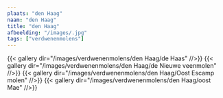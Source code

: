 ```yaml
---
plaats: "den Haag"
naam: "den Haag"
title: "den Haag"
afbeelding: "/images/.jpg"
tags: ["verdwenenmolens"]
---
```



{{< gallery dir="/images/verdwenenmolens/den Haag/de Haas" //>}}
{{< gallery dir="/images/verdwenenmolens/den Haag/de Nieuwe veenmolen" //>}}
{{< gallery dir="/images/verdwenenmolens/den Haag/Oost Escamp molen" //>}}
{{< gallery dir="/images/verdwenenmolens/den Haag/oost Mae" //>}}
